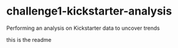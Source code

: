 # challenge1-kickstarter-analysis
Performing an analysis on Kickstarter data to uncover trends

this is the readme

